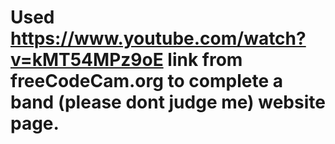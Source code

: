 # Used https://www.youtube.com/watch?v=kMT54MPz9oE link from freeCodeCam.org to complete a band (please dont judge me) website page. 